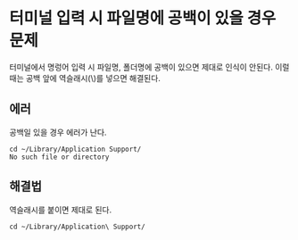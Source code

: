 # 터미널 입력 시 파일명에 공백이 있을 경우 문제

터미널에서 명렁어 입력 시 파일명, 폴더명에 공백이 있으면 제대로 인식이 안된다. 이럴 때는 
공백 앞에 역슬래시(\\)를 넣으면 해결된다.

## 에러

공백일 있을 경우 에러가 난다.

``` 
cd ~/Library/Application Support/
No such file or directory
```

## 해결법

역슬래시를 붙이면 제대로 된다.

```
cd ~/Library/Application\ Support/
```


